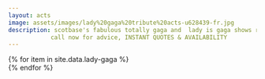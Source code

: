```yaml
---
layout: acts
image: assets/images/lady%20gaga%20tribute%20acts-u628439-fr.jpg
description: scotbase's fabulous totally gaga and  lady is gaga shows represents the grammy award-winning artist lady gaga with great style. Covering all the hits and mimicking all the moves our lady gaga tribute acts have to be seen to be believed.These shows are  great for parties, corporate functions, weddings and other special events as they provide all the talent required of a true diva such as lady gag <hr>
            call now for advice, INSTANT QUOTES & AVAILABILITY
---
```


<div class="row mt-4 mb-4">
  {% for item in site.data.lady-gaga %}
    <div class="col-md-4 mb-5">
      <div class="card border-0 shadow h-100">
        <a href="/acts/{{ item.title | slugify }}">
          <img class="card-img-top" src="{{ item.image_src }}" alt="" />
        </a>
      </div>
    </div>
  {% endfor %}
</div>